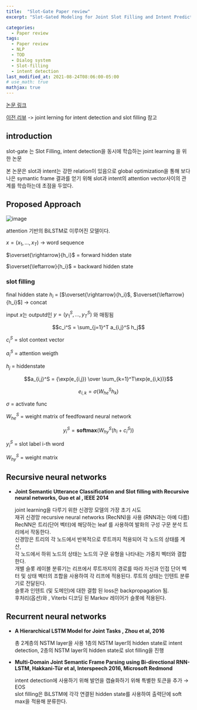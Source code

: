```yaml
---
title:  "Slot-Gate Paper review"
excerpt: "Slot-Gated Modeling for Joint Slot Filling and Intent Prediction"

categories:
  - Paper review
tags:
  - Paper review
  - NLP
  - TOD
  - Dialog system
  - Slot-filling
  - intent detection
last_modified_at: 2021-08-24T08:06:00-05:00
# use_math: true
mathjax: true
---
```

[논문 링크](https://aclanthology.org/N18-2118.pdf)

[이전 리뷰](https://momozzing.github.io/paper%20review/A-survey-of-joint-learning-models-to-intent-detection-and-slot-filling/) -> joint lerning for intent detection and slot filling 참고 

## **introduction**

slot-gate 는 Slot Filling, intent detection을 동시에 학습하는 joint learning 을 위한 논문

본 논문은 slot과 intent는 강한 relation이 있음으로 global optimization을 통해 보다 나은 symantic frame 결과를 얻기 위해 slot과 intent의 attention vector사이의 관계를 학습하는데 초점을 두었다. 


## **Proposed Approach**
![image](https://user-images.githubusercontent.com/60643542/130598290-3ba46d4e-6c5f-4ed0-9b9a-72670fdba74f.png)

attention 기반의 BiLSTM로 이루어진 모델이다. 

$x = (x_1, ...,x_T)$ -> word sequence

$\overset{\rightarrow}{h_i}$ = forward hidden state 

$\overset{\leftarrow}{h_i}$ = backward hidden state
### slot filling 

final hidden state $h_i$ = [$\overset{\rightarrow}{h_i}$, $\overset{\leftarrow}{h_i}$]         -> concat 

input $x$는  outputd인 $y = (y_1^S,...,y_T^S)$ 와 매핑됨  


$$c_i^S = \sum_{j=1}^T a_{i,j}^S h_j$$

$c_i^S$ = slot context vector 

$a_i^S$ = attention weigth

${h_j}$ = hiddenstate 

$$a_{i,j}^S = {\exp(e_{i,j}) \over \sum_{k=1}^T\exp(e_{i,k})}$$

$$e_{i,k} = \sigma(W_{he}^Sh_k)$$

$\sigma$ = activate func

$W_{he}^S$ = weight matrix of feedfoward neural network

$$y_i^S = \mathbf{softmax}(W_{hy}^S(h_i + c_i^S)) $$

$y_i^S$ = slot label i-th word

$W_{hy}^S$ = weight matrix

## **Recursive neural networks**

- **Joint Semantic Utterance Classification and Slot filling with Recursive neural networks, Guo et al , IEEE 2014**

  joint learning을 다루기 위한 신경망 모델의 가장 초기 시도   
재귀 신경망 recursive neural networks (RecNN)을 사용 (RNN과는 아예 다름)  
RecNN은 트리(단어 벡터)에 해당하는 leaf 를 사용하여 발화의 구성 구문 분석 트리에서 작동한다.    
신경망은 트리의 각 노드에서 반복적으로 루트까지 적용되어 각 노드의 상태를 계산,   
각 노드에서 하위 노드의 상태는 노드의 구문 유형을 나타내는 가중치 벡터와 결합한다.   
개별 슬롯 레이블 분류기는 리프에서 루트까지의 경로를 따라 자신과 인접 단어 벡터 및 상태 벡터의 조합을 사용하여 각 리프에 적용된다. 
루트의 상태는 인텐트 분류기로 전달된다.   
슬롯과 인텐트 (및 도메인)에 대한 결합 된 loss은 backpropagation 됨.   
후처리(옵션)와 , Viterbi 디코딩 된 Markov 레이어가 슬롯에 적용된다.   

## **Recurrent neural networks**

- **A Hierarchical LSTM Model for Joint Tasks , Zhou et al, 2016**

  총 2계층의 NSTM layer을 사용 1층의 NSTM layer의 hidden state로 intent detection, 2층의 NSTM layer의 hidden state로 slot filling을 진행


- **Multi-Domain Joint Semantic Frame Parsing using Bi-directional RNN-LSTM, Hakkani-Tür et al, Interspeech 2016, Microsoft Redmond**

  intent detection에 사용하기 위해 발언을 캡슐화하기 위해 특별한 토큰을 추가 → EOS   
slot filling은 BiLSTM에 각각 연결된 hidden state를 사용하여 출력단에 soft max을 적용해 분류한다.










